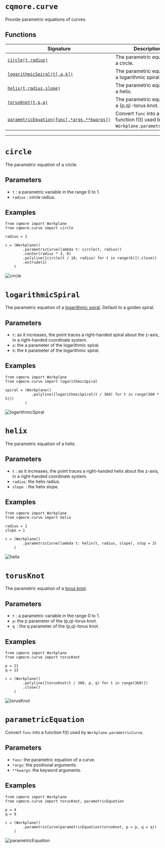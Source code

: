 # `cqmore.curve`

Provide parametric equations of curves.

## Functions

 Signature | Description
--|--
[`circle(t,radius)`](curve.md#circle) | The parametric equation of a circle. 
[`logarithmicSpiral(t[,a,k])`](curve.md#logarithmicSpiral) | The parametric equation of a logarithmic spiral. 
[`helix(t,radius,slope)`](curve.md#helix) | The parametric equation of a helix.
[`torusKnot(t,p,q)`](curve.md#torusKnot) | The parametric equation of a (p,q)-torus knot.
[`parametricEquation(func[,*args,**kwargs])`](curve.md#parametricEquation) | Convert `func` into a function f(t) used by `Workplane.parametricCurve`.

----

# `circle`

The parametric equation of a circle. 

## Parameters

- `t` : a parametric variable in the range 0 to 1.
- `radius` : circle radius. 

## Examples 

    from cqmore import Workplane
    from cqmore.curve import circle

    radius = 1

    c = (Workplane()
            .parametricCurve(lambda t: circle(t, radius))
            .center(radius * 3, 0)
            .polyline([circle(t / 10, radius) for t in range(6)]).close()
            .extrude(1)
        )

![circle](images/curve_circle.JPG)

# `logarithmicSpiral`

The parametric equation of a [logarithmic spiral](https://en.wikipedia.org/wiki/Logarithmic_spiral). 
Default to a golden spiral.

## Parameters

- `t`: as it increases, the point traces a right-handed spiral about the z-axis, in a right-handed coordinate system.
- `a`: the a parameter of the logarithmic spiral. 
- `k`: the k parameter of the logarithmic spiral. 

## Examples 

    from cqmore import Workplane
    from cqmore.curve import logarithmicSpiral

    spiral = (Workplane()
                .polyline([logarithmicSpiral(t / 360) for t in range(360 * 5)])
             )

![logarithmicSpiral](images/curve_logarithmicSpiral.JPG)

# `helix`

The parametric equation of a helix.

## Parameters

- `t` : as it increases, the point traces a right-handed helix about the z-axis, in a right-handed coordinate system.
- `radius`: the helix radius. 
- `slope `: the helix slope. 

## Examples 

    from cqmore import Workplane
    from cqmore.curve import helix

    radius = 1
    slope = 1

    c = (Workplane()
            .parametricCurve(lambda t: helix(t, radius, slope), stop = 3)
        )

![helix](images/curve_helix.JPG)

# `torusKnot`

The parametric equation of a [torus knot](https://en.wikipedia.org/wiki/Torus_knot).

## Parameters

- `t` : a parametric variable in the range 0 to 1.
- `p`: the p parameter of the (p,q)-torus knot.
- `q `: the q parameter of the (p,q)-torus knot.

## Examples 

    from cqmore import Workplane
    from cqmore.curve import torusKnot

    p = 11
    q = 13

    c = (Workplane()
            .polyline([torusKnot(t / 360, p, q) for t in range(360)])
            .close()
        )

![torusKnot](images/curve_torusKnot.JPG)

# `parametricEquation`

Convert `func` into a function f(t) used by `Workplane.parametricCurve`.

## Parameters

- `func`: the parametric equation of a curve.
- `*args`: the positional arguments.
- `**kwargs`: the keyword arguments.

## Examples 

    from cqmore import Workplane
    from cqmore.curve import torusKnot, parametricEquation

    p = 4
    q = 9

    c = (Workplane()
            .parametricCurve(parametricEquation(torusKnot, p = p, q = q))
        )

![parametricEquation](images/curve_parametricEquation.JPG)